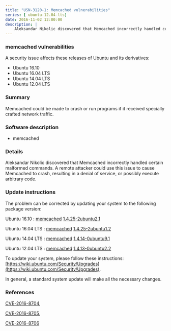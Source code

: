 ```yaml
---
title: "USN-3120-1: Memcached vulnerabilities"
series: [ ubuntu-12.04-lts]
date: 2016-11-02 12:00:00
description: |
    Aleksandar Nikolic discovered that Memcached incorrectly handled certain malformed commands. A remote attacker could use this issue to cause Memcached to crash, resulting in a denial of service, or possibly execute arbitrary code. 
--- 
```

 
 


### memcached vulnerabilities

A security issue affects these releases of Ubuntu and its derivatives:

* Ubuntu 16.10
* Ubuntu 16.04 LTS
* Ubuntu 14.04 LTS
* Ubuntu 12.04 LTS

### Summary

Memcached could be made to crash or run programs if it received specially crafted network traffic.

### Software description

* memcached 

### Details

Aleksandar Nikolic discovered that Memcached incorrectly handled certain malformed commands. A remote attacker could use this issue to cause Memcached to crash, resulting in a denial of service, or possibly execute arbitrary code. 

### Update instructions

The problem can be corrected by updating your system to the following package version:

Ubuntu 16.10
 : [memcached](https://launchpad.net/ubuntu/+source/memcached) <span> [1.4.25-2ubuntu2.1](https://launchpad.net/ubuntu/+source/memcached/1.4.25-2ubuntu2.1) </span> 

Ubuntu 16.04 LTS
 : [memcached](https://launchpad.net/ubuntu/+source/memcached) <span> [1.4.25-2ubuntu1.2](https://launchpad.net/ubuntu/+source/memcached/1.4.25-2ubuntu1.2) </span> 

Ubuntu 14.04 LTS
 : [memcached](https://launchpad.net/ubuntu/+source/memcached) <span> [1.4.14-0ubuntu9.1](https://launchpad.net/ubuntu/+source/memcached/1.4.14-0ubuntu9.1) </span> 

Ubuntu 12.04 LTS
 : [memcached](https://launchpad.net/ubuntu/+source/memcached) <span> [1.4.13-0ubuntu2.2](https://launchpad.net/ubuntu/+source/memcached/1.4.13-0ubuntu2.2) </span> 

To update your system, please follow these instructions: [https://wiki.ubuntu.com/Security/Upgrades](https://wiki.ubuntu.com/Security/Upgrades).

In general, a standard system update will make all the necessary changes. 

### References

 
 [CVE-2016-8704](http://people.ubuntu.com/~ubuntu-security/cve/CVE-2016-8704), 

 [CVE-2016-8705](http://people.ubuntu.com/~ubuntu-security/cve/CVE-2016-8705), 

 [CVE-2016-8706](http://people.ubuntu.com/~ubuntu-security/cve/CVE-2016-8706)
 

